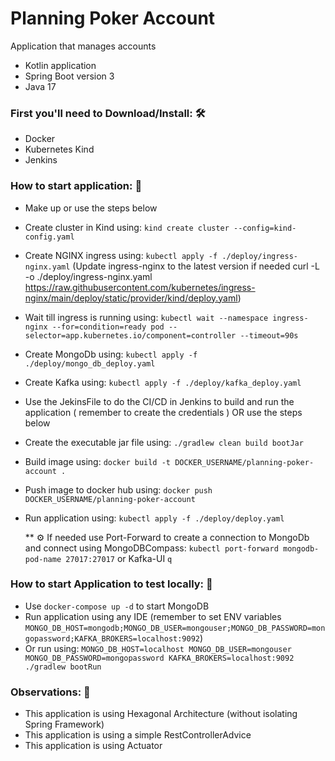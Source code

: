 # Planning Poker Account

Application that manages accounts

- Kotlin application
- Spring Boot version 3
- Java 17

### First you'll need to Download/Install: :hammer_and_wrench:

- Docker
- Kubernetes Kind
- Jenkins

### How to start application: :hammer:

- Make up or use the steps below
- Create cluster in Kind using: `kind create cluster --config=kind-config.yaml`
- Create NGINX ingress using: `kubectl apply -f ./deploy/ingress-nginx.yaml` (Update ingress-nginx to the latest version if needed
  curl -L -o ./deploy/ingress-nginx.yaml https://raw.githubusercontent.com/kubernetes/ingress-nginx/main/deploy/static/provider/kind/deploy.yaml)
- Wait till ingress is running using: `kubectl wait --namespace ingress-nginx --for=condition=ready pod --selector=app.kubernetes.io/component=controller --timeout=90s`
- Create MongoDb using: `kubectl apply -f ./deploy/mongo_db_deploy.yaml`
- Create Kafka using: `kubectl apply -f ./deploy/kafka_deploy.yaml`
- Use the JekinsFile to do the CI/CD in Jenkins to build and run the application ( remember to create the credentials ) OR use the steps below
- Create the executable jar file using: `./gradlew clean build bootJar`
- Build image using: `docker build -t DOCKER_USERNAME/planning-poker-account .`
- Push image to docker hub using: `docker push DOCKER_USERNAME/planning-poker-account`
- Run application using: `kubectl apply -f ./deploy/deploy.yaml`

  \*\* :gear: If needed use Port-Forward to create a connection to MongoDb and connect using MongoDBCompass: `kubectl port-forward mongodb-pod-name 27017:27017` or Kafka-UI `q`

### How to start Application to test locally: :hammer:

- Use `docker-compose up -d` to start MongoDB
- Run application using any IDE (remember to set ENV variables `MONGO_DB_HOST=mongodb;MONGO_DB_USER=mongouser;MONGO_DB_PASSWORD=mongopassword;KAFKA_BROKERS=localhost:9092`)
- Or run using: `MONGO_DB_HOST=localhost MONGO_DB_USER=mongouser MONGO_DB_PASSWORD=mongopassword KAFKA_BROKERS=localhost:9092 ./gradlew bootRun`

### Observations: :pushpin:

- This application is using Hexagonal Architecture (without isolating Spring Framework)
- This application is using a simple RestControllerAdvice
- This application is using Actuator
